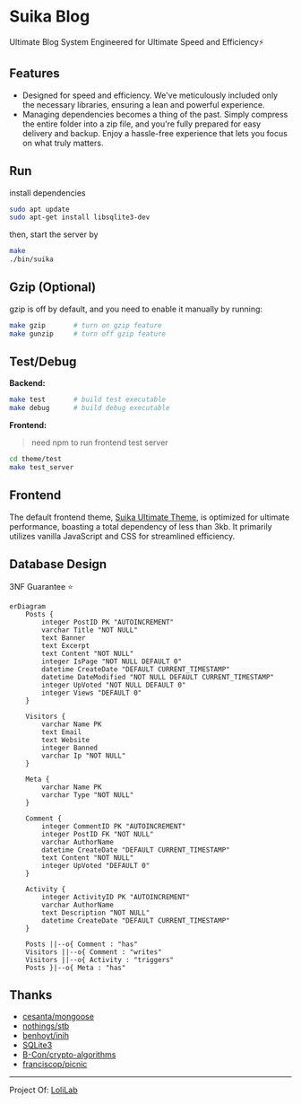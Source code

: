 # Suika Blog
Ultimate Blog System Engineered for Ultimate Speed and Efficiency⚡

## Features
+ Designed for speed and efficiency. We've meticulously included only the necessary libraries, ensuring a lean and powerful experience.
+ Managing dependencies becomes a thing of the past. Simply compress the entire folder into a zip file, and you're fully prepared for easy delivery and backup. Enjoy a hassle-free experience that lets you focus on what truly matters.

## Run

install dependencies

```bash
sudo apt update
sudo apt-get install libsqlite3-dev
```

then, start the server by 
```bash
make
./bin/suika
```

## Gzip (Optional)
gzip is off by default, and you need to enable it manually by running:
```bash
make gzip       # turn on gzip feature
make gunzip     # turn off gzip feature
```

## Test/Debug
**Backend:**
```bash
make test       # build test executable
make debug      # build debug executable
```
**Frontend:**
> need npm to run frontend test server

```bash
cd theme/test
make test_server
```

## Frontend
The default frontend theme, [Suika Ultimate Theme](./theme/readme.md), is optimized for ultimate performance, boasting a total dependency of less than 3kb. It primarily utilizes vanilla JavaScript and CSS for streamlined efficiency.

## Database Design
3NF Guarantee ⭐

```mermaid
erDiagram
    Posts {
        integer PostID PK "AUTOINCREMENT"
        varchar Title "NOT NULL"
        text Banner
        text Excerpt
        text Content "NOT NULL"
        integer IsPage "NOT NULL DEFAULT 0"
        datetime CreateDate "DEFAULT CURRENT_TIMESTAMP"
        datetime DateModified "NOT NULL DEFAULT CURRENT_TIMESTAMP"
        integer UpVoted "NOT NULL DEFAULT 0"
        integer Views "DEFAULT 0"
    }

    Visitors {
        varchar Name PK
        text Email
        text Website
        integer Banned
        varchar Ip "NOT NULL"
    }

    Meta {
        varchar Name PK
        varchar Type "NOT NULL"
    }

    Comment {
        integer CommentID PK "AUTOINCREMENT"
        integer PostID FK "NOT NULL"
        varchar AuthorName
        datetime CreateDate "DEFAULT CURRENT_TIMESTAMP"
        text Content "NOT NULL"
        integer UpVoted "DEFAULT 0"
    }

    Activity {
        integer ActivityID PK "AUTOINCREMENT"
        varchar AuthorName
        text Description "NOT NULL"
        datetime CreateDate "DEFAULT CURRENT_TIMESTAMP"
    }

    Posts ||--o{ Comment : "has"
    Visitors ||--o{ Comment : "writes"
    Visitors ||--o{ Activity : "triggers"
    Posts }|--o{ Meta : "has"
```

## Thanks
+ [cesanta/mongoose](https://github.com/cesanta/mongoose)
+ [nothings/stb](https://github.com/nothings/stb)
+ [benhoyt/inih](https://github.com/benhoyt/inih)
+ [SQLite3](https://www.sqlite.)
+ [B-Con/crypto-algorithms](https://github.com/B-Con/crypto-algorithms/)
+ [franciscop/picnic](https://github.com/franciscop/picnic)

---

Project Of: [LoliLab](https://lolilab.org)